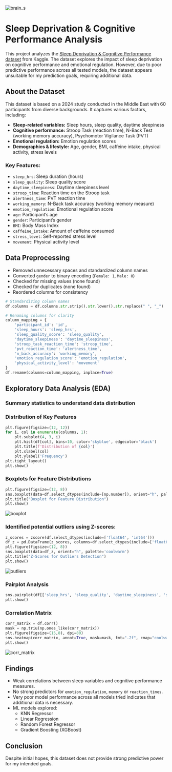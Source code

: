 ![brain_s](https://github.com/user-attachments/assets/ed24223a-ad43-45b9-ab0c-f027613b40cf)

# Sleep Deprivation & Cognitive Performance Analysis
This project analyzes the [Sleep Deprivation & Cognitive Performance dataset](https://www.kaggle.com/datasets/sacramentotechnology/sleep-deprivation-and-cognitive-performance/data) from Kaggle. The dataset explores the impact of sleep deprivation on cognitive performance and emotional regulation. However, due to poor predictive performance across all tested models, the dataset appears unsuitable for my prediction goals, requiring additional data.

## About the Dataset
This dataset is based on a 2024 study conducted in the Middle East with 60 participants from diverse backgrounds. It captures various factors, including:

- **Sleep-related variables:** Sleep hours, sleep quality, daytime sleepiness
- **Cognitive performance:** Stroop Task (reaction time), N-Back Test (working memory accuracy), Psychomotor Vigilance Task (PVT)
- **Emotional regulation:** Emotion regulation scores
- **Demographics & lifestyle:** Age, gender, BMI, caffeine intake, physical activity, stress levels

### Key Features:
- `sleep_hrs`: Sleep duration (hours)
- `sleep_quality`: Sleep quality score
- `daytime_sleepiness`: Daytime sleepiness level
- `stroop_time`: Reaction time on the Stroop task
- `alertness_time`: PVT reaction time
- `working_memory`: N-Back task accuracy (working memory measure)
- `emotion_regulation`: Emotional regulation score
- `age`: Participant’s age
- `gender`: Participant’s gender
- `BMI`: Body Mass Index
- `caffeine_intake`: Amount of caffeine consumed
- `stress_level`: Self-reported stress level
- `movement`: Physical activity level

## Data Preprocessing
- Removed unnecessary spaces and standardized column names
- Converted `gender` to binary encoding (`Female: 1`, `Male: 0`)
- Checked for missing values (none found)
- Checked for duplicates (none found)
- Reordered columns for consistency

```python
# Standardizing column names
df.columns = df.columns.str.strip().str.lower().str.replace(" ", "_")

# Renaming columns for clarity
column_mapping = {
    'participant_id': 'id',
    'sleep_hours': 'sleep_hrs',
    'sleep_quality_score': 'sleep_quality',
    'daytime_sleepiness': 'daytime_sleepiness',
    'stroop_task_reaction_time': 'stroop_time',
    'pvt_reaction_time': 'alertness_time',
    'n_back_accuracy': 'working_memory',
    'emotion_regulation_score': 'emotion_regulation',
    'physical_activity_level': 'movement'
}
df.rename(columns=column_mapping, inplace=True)
```

## Exploratory Data Analysis (EDA)
### **Summary statistics** to understand data distribution

### Distribution of Key Features

```python
plt.figure(figsize=(12, 12))
for i, col in enumerate(columns, 1):
    plt.subplot(4, 3, i)
    plt.hist(df[col], bins=10, color='skyblue', edgecolor='black')
    plt.title(f'Distribution of {col}')
    plt.xlabel(col)
    plt.ylabel('Frequency')
plt.tight_layout()
plt.show()
```

### Boxplots for Feature Distributions
```python
plt.figure(figsize=(12, 8))
sns.boxplot(data=df.select_dtypes(include=[np.number]), orient="h", palette="coolwarm")
plt.title("Boxplot for Feature Distribution")
plt.show()
```
![boxplot](https://github.com/user-attachments/assets/374212ff-3620-4a82-afdd-f22c1d6f7b9d)

### Identified potential outliers using Z-scores:
```python
z_scores = zscore(df.select_dtypes(include=['float64', 'int64']))
df_z = pd.DataFrame(z_scores, columns=df.select_dtypes(include=['float64', 'int64']).columns)
plt.figure(figsize=(12, 8))
sns.boxplot(data=df_z, orient="h", palette='coolwarm')
plt.title("Z-Scores for Outliers Detection")
plt.show()
```
![outliers](https://github.com/user-attachments/assets/876776cf-c39b-49c0-8633-df81b436f47c)

### Pairplot Analysis

```python
sns.pairplot(df[['sleep_hrs', 'sleep_quality', 'daytime_sleepiness', 'stroop_time', 'alertness_time', 'working_memory']])
plt.show()
```

### Correlation Matrix
```python
corr_matrix = df.corr()
mask = np.triu(np.ones_like(corr_matrix))
plt.figure(figsize=(15,8), dpi=80)
sns.heatmap(corr_matrix, annot=True, mask=mask, fmt=".2f", cmap="coolwarm")
plt.show()
```
![corr_matrix](https://github.com/user-attachments/assets/54ae8109-9da0-4da3-81d1-2f451d01ac2b)

## Findings
- Weak correlations between sleep variables and cognitive performance measures.
- No strong predictors for `emotion_regulation`, `memory` or `reaction_times`.
- Very poor model performance across all models tried indicates that additional data is necessary.
- ML models explored:
    - KNN Regressor
    - Linear Regression
    - Random Forest Regressor
    - Gradient Boosting (XGBoost)

## Conclusion
Despite initial hopes, this dataset does not provide strong predictive power for my intended goals. 


